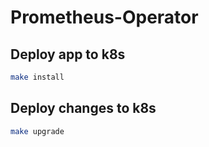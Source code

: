 # Prometheus-Operator

## Deploy app to k8s
```bash
make install
```

## Deploy changes to k8s
```bash
make upgrade
```
